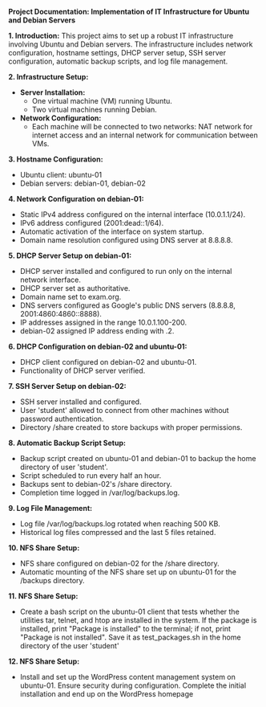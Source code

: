 **Project Documentation: Implementation of IT Infrastructure for Ubuntu and Debian Servers**

**1. Introduction:**
   This project aims to set up a robust IT infrastructure involving Ubuntu and Debian servers. The infrastructure includes network configuration, hostname settings, DHCP server setup, SSH server configuration, automatic backup scripts, and log file management.

**2. Infrastructure Setup:**
   - **Server Installation:** 
     - One virtual machine (VM) running Ubuntu.
     - Two virtual machines running Debian.
   - **Network Configuration:**
     - Each machine will be connected to two networks: NAT network for internet access and an internal network for communication between VMs.

**3. Hostname Configuration:**
   - Ubuntu client: ubuntu-01
   - Debian servers: debian-01, debian-02

**4. Network Configuration on debian-01:**
   - Static IPv4 address configured on the internal interface (10.0.1.1/24).
   - IPv6 address configured (2001:dead::1/64).
   - Automatic activation of the interface on system startup.
   - Domain name resolution configured using DNS server at 8.8.8.8.

**5. DHCP Server Setup on debian-01:**
   - DHCP server installed and configured to run only on the internal network interface.
   - DHCP server set as authoritative.
   - Domain name set to exam.org.
   - DNS servers configured as Google's public DNS servers (8.8.8.8, 2001:4860:4860::8888).
   - IP addresses assigned in the range 10.0.1.100-200.
   - debian-02 assigned IP address ending with .2.

**6. DHCP Configuration on debian-02 and ubuntu-01:**
   - DHCP client configured on debian-02 and ubuntu-01.
   - Functionality of DHCP server verified.

**7. SSH Server Setup on debian-02:**
   - SSH server installed and configured.
   - User 'student' allowed to connect from other machines without password authentication.
   - Directory /share created to store backups with proper permissions.

**8. Automatic Backup Script Setup:**
   - Backup script created on ubuntu-01 and debian-01 to backup the home directory of user 'student'.
   - Script scheduled to run every half an hour.
   - Backups sent to debian-02's /share directory.
   - Completion time logged in /var/log/backups.log.

**9. Log File Management:**
   - Log file /var/log/backups.log rotated when reaching 500 KB.
   - Historical log files compressed and the last 5 files retained.

**10. NFS Share Setup:**
   - NFS share configured on debian-02 for the /share directory.
   - Automatic mounting of the NFS share set up on ubuntu-01 for the /backups directory.

**11. NFS Share Setup:**
- Create a bash script on the ubuntu-01 client that tests whether the utilities tar, telnet, and htop are installed in the system. If the package is installed, print "Package <name> is installed" to the terminal; if not, print "Package <name> is not installed". Save it as test_packages.sh in the home directory of the user 'student'

**12. NFS Share Setup:**
- Install and set up the WordPress content management system on ubuntu-01. Ensure security during configuration. Complete the initial installation and end up on the WordPress homepage
